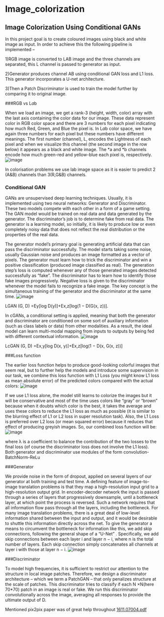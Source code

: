 # Image_colorization
## Image Colorization Using Conditional GANs

In this project goal is to create coloured images using black and white image as input. In order  to achieve this the following pipeline is implemented –

1)RGB image is converted to LAB image and the three channels are separated, this L channel is passed to generator as input.

2)Generator produces channel AB  using conditional GAN loss and L1 loss. This generator incorporates a U-net architecture.

3)Then a Patch Discriminator is used to train the model further by comparing it to original image.

###RGB vs L*a*b

When we load an image, we get a rank-3 (height, width, color) array with the last axis containing the color data for our image. These data represent color in RGB color space and there are 3 numbers for each pixel indicating how much Red, Green, and Blue the pixel is.
In L*a*b color space, we have again three numbers for each pixel but these numbers have different meanings. The first number (channel), L, encodes the Lightness of each pixel and when we visualize this channel (the second image in the row below) it appears as a black and white image. The *a and *b channels encode how much green-red and yellow-blue each pixel is, respectively.
![image](https://user-images.githubusercontent.com/101972579/175314977-bf48db47-322a-4214-9089-a695a38bbf08.png)

In colorisation problems we use lab image space as it is easier to predict 2 (A&B) channels than 3(R,G&B) channels.

### Conditional GAN

GANs are unsupervised deep learning techniques. Usually, it is implemented using two neural networks: Generator and Discriminator. These two models compete with each other in a form of a game setting. The GAN model would be trained on real data and data generated by the generator. The discriminator’s job is to determine fake from real data. The generator is a learning model, so initially, it is likely to produce low or even completely noisy data that does not reflect the real distribution or the properties of the real data.

The generator model’s primary goal is generating artificial data that can pass the discriminator successfully. The model starts taking some noise, usually Gaussian noise and produces an image formatted as a vector of pixels. The generator must learn how to trick the discriminator and win a positive classification (produced image classified as real). The generation step’s loss is computed whenever any of those generated images detected successfully as “fake”. The discriminator has to learn how to identify those fake images progressively. Negative loss is given to the discriminator whenever the model fails to recognize a fake image. The key concept is the simultaneous training of the generator and the discriminator at the same time.
![image](https://user-images.githubusercontent.com/101972579/175315689-e3600f04-43e9-448e-93b3-0ce0af3c22b6.png)
 
LGAN (G, D) =Ey[log D(y)]+Ex,z[log(1 − D(G(x, z))].

In cGANs, a conditional setting is applied, meaning that both the generator and discriminator are conditioned on some sort of auxiliary information (such as class labels or data) from other modalities. As a result, the ideal model can learn multi-modal mapping from inputs to outputs by being fed with different contextual information.
![image](https://user-images.githubusercontent.com/101972579/175315844-50e3f1ad-390c-4304-a06b-152bcd4a5221.png)

LcGAN (G, D) =Ex,y[log D(x, y)]+Ex,z[log(1 − D(x, G(x, z))]

###Loss function

The earlier loss function helps to produce good-looking colorful images that seem real, but to further help the models and introduce some supervision in our task, we combine this loss function with L1 Loss (you might know L1 loss as mean absolute error) of the predicted colors compared with the actual colors:
![image](https://user-images.githubusercontent.com/101972579/175315980-5c5986c2-c13c-434e-9cd7-c0d01f76f771.png)
 
If we use L1 loss alone, the model still learns to colorize the images but it will be conservative and most of the time uses colors like “gray” or “brown” because when it doubts which color is the best, it takes the average and uses these colors to reduce the L1 loss as much as possible (it is similar to the blurring effect of L1 or L2 loss in super resolution task). Also, the L1 Loss is preferred over L2 loss (or mean squared error) because it reduces that effect of producing greyish images. So, our combined loss function will be:
![image](https://user-images.githubusercontent.com/101972579/175316092-4448940f-cefe-4f6d-a1ce-153000ef7e1d.png)
 
where λ is a coefficient to balance the contribution of the two losses to the final loss (of course the discriminator loss does not involve the L1 loss).
Both generator and discriminator use modules of the form convolution-BatchNorm-ReLu

###Generator

We provide noise in the form of dropout, applied on several layers of our generator at both training and test time. A defining feature of image-to-image translation problems is that they map a high-resolution input grid to a high-resolution output grid. In encoder-decoder network  the input is passed through a series of layers that progressively downsample, until a bottleneck layer, at which point the process is reversed. Such a network requires that all information flow pass through all the layers, including the bottleneck. For many image translation problems, there is a great deal of low-level information shared between the input and output, and it would be desirable to shuttle this information directly across the net. To give the generator a means to circumvent the bottleneck for information like this, we add skip connections, following the general shape of a “U-Net” . Specifically, we add skip connections between each layer i and layer n − i, where n is the total number of layers. Each skip connection simply concatenates all channels at layer i with those at layer n − i.
 ![image](https://user-images.githubusercontent.com/101972579/175316194-e6a54235-ed6c-4e48-9dc8-3b44ef32007e.png)

###Discriminator

To model high frequencies, it is sufficient to restrict our attention to the structure in local image patches. Therefore, we design a discriminator architecture – which we term a PatchGAN – that only penalizes structure at the scale of patches. This discriminator tries to classify if each N ×N(here 70*70) patch in an image is real or fake. We run this discriminator convolutionally across the image, averaging all responses to provide the ultimate output of D.

Mentioned pix2pix paper was of great help throughout [1611.07004.pdf](https://github.com/linkarchana/Image_colorization/files/8966086/1611.07004.pdf)
